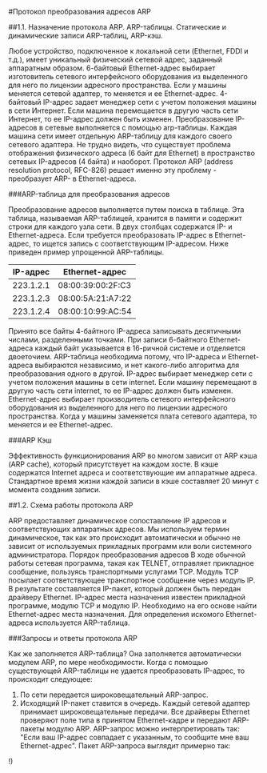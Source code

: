 #Протокол преобразования адресов ARP


##1.1. Назначение протокола ARP. ARP-таблицы. Статические и динамические записи ARP-таблиц, ARP-кэш.


Любое устройство, подключенное к локальной сети (Ethernet, FDDI и т.д.), имеет уникальный физический сетевой адрес, заданный аппаратным образом. 6-байтовый Ethernet-адрес выбирает изготовитель сетевого интерфейсного оборудования из выделенного для него по лицензии адресного пространства. Если у машины меняется сетевой адаптер, то меняется и ее Ethernet-адрес.
4-байтовый IP-адрес задает менеджер сети с учетом положения машины в сети Интернет. Если машина перемещается в другую часть сети Интернет, то ее IP-адрес должен быть изменен. Преобразование IP-адресов в сетевые выполняется с помощью arp-таблицы. Каждая машина сети имеет отдельную ARP-таблицу для каждого своего сетевого адаптера. Не трудно видеть, что существует проблема отображения физического адреса (6 байт для Ethernet) в пространство сетевых IP-адресов (4 байта) и наоборот.
Протокол ARP (address resolution protocol, RFC-826) решает именно эту проблему - преобразует ARP- в Ethernet-адреса.

###ARP-таблица для преобразования адресов

Преобразование адресов выполняется путем поиска в таблице. Эта таблица, называемая ARP-таблицей, хранится в памяти и содержит строки для каждого узла сети. В двух столбцах содержатся IP- и Ethernet-адреса. Если требуется преобразовать IP-адрес в Ethernet-адрес, то ищется запись с соответствующим IP-адресом. Ниже приведен пример упрощенной ARP-таблицы.

| IP-адрес      | Ethernet-адрес    |
| --------------|-------------------|
| 223.1.2.1     | 08:00:39:00:2F:C3 |
| 223.1.2.3     | 08:00:5A:21:A7:22 |
| 223.1.2.4     | 08:00:10:99:AC:54 |

Принято все байты 4-байтного IP-адреса записывать десятичными числами, разделенными точками. При записи 6-байтного Ethernet-адреса каждый байт указывается в 16-ричной системе и отделяется двоеточием.
ARP-таблица необходима потому, что IP-адреса и Ethernet-адреса выбираются независимо, и нет какого-либо алгоритма для преобразования одного в другой. IP-адрес выбирает менеджер сети с учетом положения машины в сети internet. Если машину перемещают в другую часть сети internet, то ее IP-адрес должен быть изменен. Ethernet-адрес выбирает производитель сетевого интерфейсного оборудования из выделенного для него по лицензии адресного пространства. Когда у машины заменяется плата сетевого адаптера, то меняется и ее Ethernet-адрес.

###ARP Кэш

Эффективность функционирования ARP во многом зависит от ARP кэша (ARP cache), который присутствует на каждом хосте. В кэше содержатся Internet адреса и соответствующие им аппаратные адреса. Стандартное время жизни каждой записи в кэше составляет 20 минут с момента создания записи.

##1.2. Схема работы протокола ARP

ARP предоставляет динамическое сопоставление IP адресов и соответствующих аппаратных адресов. Мы используем термин динамическое, так как это происходит автоматически и обычно не зависит от используемых прикладных программ или воли системного администратора. Порядок преобразования адресов
В ходе обычной работы сетевая программа, такая как TELNET, отправляет прикладное сообщение, пользуясь транспортными услугами TCP. Модуль TCP посылает соответствующее транспортное сообщение через модуль IP. В результате составляется IP-пакет, который должен быть передан драйверу Ethernet. IP-адрес места назначения известен прикладной программе, модулю TCP и модулю IP. Необходимо на его основе найти Ethernet-адрес места назначения. Для определения искомого Ethernet-адреса используется ARP-таблица.

###Запросы и ответы протокола ARP

Как же заполняется ARP-таблица? Она заполняется автоматически модулем ARP, по мере необходимости. Когда с помощью существующей ARP-таблицы не удается преобразовать IP-адрес, то происходит следующее:

1.  По сети передается широковещательный ARP-запрос.
2.  Исходящий IP-пакет ставится в очередь.
Каждый сетевой адаптер принимает широковещательные передачи. Все драйверы Ethernet проверяют поле типа в принятом Ethernet-кадре и передают ARP-пакеты модулю ARP. ARP-запрос можно интерпретировать так: "Если ваш IP-адрес совпадает с указанным, то сообщите мне ваш Ethernet-адрес". Пакет ARP-запроса выглядит примерно так:

!)
